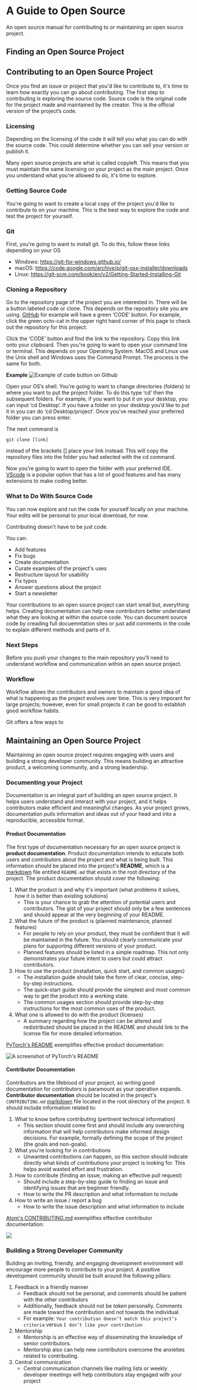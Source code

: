 # A Guide to Open Source

An open source manual for contributing to or maintaining an open source project.

## Finding an Open Source Project

## Contributing to an Open Source Project

Once you find an issue or project that you'd like to contribute to, it's time to learn how exactly you can go about contributing. The first step to contributing is exploring the source code. Source code is the original code for the project made and maintained by the creator. This is the official version of the project’s code.
### Licensing
Depending on the licensing of the code it will tell you what you can do with the source code. This could determine whether you can sell your version or publish it. 

Many open source projects are what is called copyleft. This means that you must maintain the same licensing on your project as the main project. Once you understand what you're allowed to do, it's time to explore.

### Getting Source Code
You're going to want to create a local copy of the project you'd like to contribute to on your machine. This is the best way to explore the code and test the project for yourself. 

### Git
First, you’re going to want to install git. To do this, follow these links depending on your OS

- Windows: https://git-for-windows.github.io/
- macOS: https://code.google.com/archive/p/git-osx-installer/downloads
- Linux: https://git-scm.com/book/en/v2/Getting-Started-Installing-Git

### Cloning a Repository
Go to the repository page of the project you are interested in. There will be a button labeled code or clone. This depends on the repository site you are using. [GitHub](https://github.com) for example will have a green ‘CODE’ button. For example, click the green octo-cat in the upper right hand corner of this page to check out the repository for this project. 

Click the ‘CODE’ button and find the link to the repository. Copy this link onto your clipboard. Then you're going to want to open your command line or terminal. This depends on your Operating System. MacOS and Linux use the Unix shell and Windows uses the Command Prompt. The process is the same for both. 

__Example__
![Example of code button on Github](/images/github-example.png "Example on Github")

Open your OS’s shell. You’re going to want to change directories (folders) to where you want to put the project folder. To do this type ‘cd’ then the subsequent folders. For example, if you want to put it on your desktop, you can input ‘cd Desktop’. If you have a folder on your desktop you’d like to put it in you can do ‘cd Desktop/project’. Once you’ve reached your preferred folder you can press enter. 

The next command is 
```shell
git clone [link] 
```
instead of the brackets [] place your link instead. This will copy the repository files into the folder you had selected with the cd command. 

Now you’re going to want to open the folder with your preferred IDE. [VScode](https://code.visualstudio.com) is a popular option that has a lot of good features and has many extensions to make coding better. 
### What to Do With Source Code
You can now explore and run the code for yourself locally on your machine. Your edits will be personal to your local download, for now. 

Contributing doesn't have to be just code. 

You can:
- Add features
- Fix bugs
- Create documentation
- Curate examples of the project's uses
- Restructure layout for usability
- Fix typos
- Answer questions about the project
- Start a newsletter

Your contributions to an open source project can start small  but, everything helps. Creating documentation can help new contributors better understand what they are looking at within the source code. You can document source code by creading full docuemntation sites or just add comments in the code to explain different methods and parts of it.

### Next Steps
Before you push your changes to the main repository you’ll need to understand workflow and communication within an open source project.

### Workflow

Workflow allows the contributors and owners to maintain a good idea of what is happening as the project evolves over time. This is very imporant for large projects; however, even for small projects it can be good to establish good workflow habits. 

Git offers a few ways to 

## Maintaining an Open Source Project

Maintaining an open source project requires engaging with users and building a strong developer community. This means building an attractive product, a welcoming community, and a strong leadership.

### Documenting your Project

Documentation is an integral part of building an open source project. It helps users understand and interact with your project, and it helps contributors make efficient and meaningful changes. As your project grows, documentation pulls information and ideas out of your head and into a reproducible, accessible format.

#### Product Documentation

The first type of documentation necessary for an open source project is **product documentation**. Product documentation intends to educate both users and contributors about the project and what is being built. This information should be placed into the project's **README**, which is a [markdown](https://en.wikipedia.org/wiki/Markdown) file entitled `README.md` that exists in the root directory of the project. The product documentation should cover the following:

1. What the product is and why it's important (what problems it solves, how it is better than existing solutions)
   * This is your chance to grab the attention of potential users and contributors. The gist of your project should only be a few sentences and should appear at the very beginning of your README.
2. What the future of the product is (planned maintenance, planned features)
   * For people to rely on your product, they must be confident that it will be maintained in the future. You should clearly communicate your plans for supporting different versions of your product.
   * Planned features should be listed in a simple roadmap. This not only demonstrates your future intent to users but could attract contributors.
3. How to use the product (installation, quick start, and common usages)
   * The installation guide should take the form of clear, concise, step-by-step instructions.
   * The quick-start guide should provide the simplest and most common way to get the product into a working state.
   * The common usages section should provide step-by-step instructions for the most common uses of the product.
4. What one is allowed to do with the product (licenses)
   * A summary regarding how the project can be altered and redistributed should be placed in the README and should link to the license file for more detailed information.

[PyTorch's README](https://github.com/pytorch/pytorch/blob/master/README.md) exemplifies effective product documentation:

![A screenshot of PyTorch's README](images/readme-example.png)

#### Contributor Documentation

Contributors are the lifeblood of your project, so writing good documentation for contributors is paramount as your operation expands. **Contributor documentation** should be located in the project's `CONTRIBUTING.md` [markdown](https://en.wikipedia.org/wiki/Markdown) file located in the root directory of the project. It should include information related to:

1. What to know before contributing (pertinent technical information)
   * This section should come first and should include any overarching information that will help contributors make informed design decisions. For example, formally defining the scope of the project (the goals and non-goals).
2. What you're looking for in contributions
   * Unwanted contributions can happen, so this section should indicate directly what kinds of contributions your project is looking for. This helps avoid wasted effort and frustration.
3. How to contribute (finding an issue, making an effective pull request)
   * Should include a step-by-step guide to finding an issue and identifying issues that are beginner friendly.
   * How to write the PR description and what information to include
4. How to write an issue / report a bug
   * How to write the issue description and what information to include

[Atom's CONTRIBUTING.md](https://github.com/atom/atom/blob/master/CONTRIBUTING.md) exemplifies effective contributor documentation:

![](images/contributing-example.png)

### Building a Strong Developer Community

Building an inviting, friendly, and engaging development environment will encourage more people to contribute to your project. A positive development community should be built around the following pillars:

1. Feedback in a friendly manner
   * Feedback should not be personal, and comments should be patient with the other contributors
   * Additionally, feedback should not be *taken* personally. Comments are made toward the contribution and not towards the individual.
   * For example:  `Your contribution doesn’t match this project’s criteria` versus `I don’t like your contribution` 
2. Mentorship
   * Mentorship is an effective way of disseminating the knowledge of senior contributors.
   * Mentorship also can help new contributors overcome the anxieties related to contributing.
3. Central communication
   * Central communication channels like mailing lists or weekly developer meetings will help contributors stay engaged with your project
